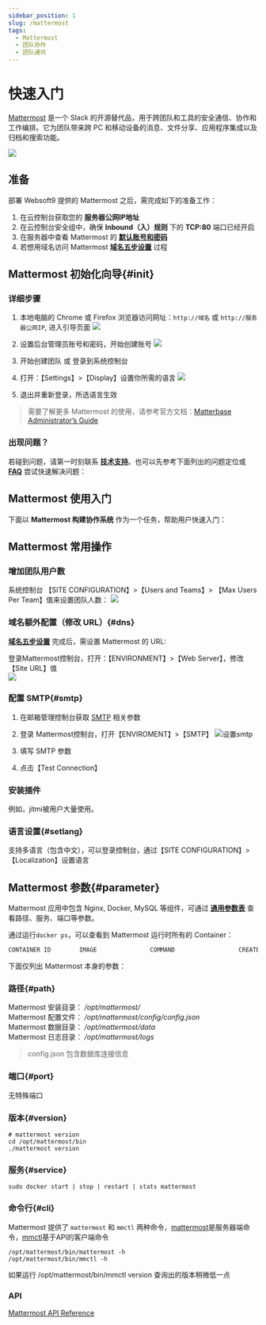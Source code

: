 ```yaml
---
sidebar_position: 1
slug: /mattermost
tags:
  - Mattermost
  - 团队协作
  - 团队通讯
---
```


# 快速入门

[Mattermost](https://mattermost.com/) 是一个 Slack 的开源替代品，用于跨团队和工具的安全通信、协作和工作编排。它为团队带来跨 PC 和移动设备的消息、文件分享、应用程序集成以及归档和搜索功能。

![](https://ucarecdn.com/8cd90d9d-8902-4845-a15b-f4664e5fcfb3/-/format/auto/-/quality/lighter/-/max_icc_size/10/-/resize/1288x/)

## 准备

部署 Websoft9 提供的 Mattermost 之后，需完成如下的准备工作：

1. 在云控制台获取您的 **服务器公网IP地址** 
2. 在云控制台安全组中，确保 **Inbound（入）规则** 下的 **TCP:80** 端口已经开启
3. 在服务器中查看 Mattermost 的 **[默认账号和密码](./setup/credentials#getpw)**  
4. 若想用域名访问  Mattermost **[域名五步设置](./dns#domain)** 过程

## Mattermost 初始化向导{#init}

### 详细步骤

1. 本地电脑的 Chrome 或 Firefox 浏览器访问网址：`http://域名` 或 `http://服务器公网IP`, 进入引导页面
   ![](https://libs.websoft9.com/Websoft9/DocsPicture/en/mattermost/mattermost-install-websoft9.png)

2. 设置后台管理员账号和密码，开始创建账号
   ![](https://libs.websoft9.com/Websoft9/DocsPicture/en/mattermost/mattermost-createdaccount-websoft9.png)

3. 开始创建团队 或 登录到系统控制台

4. 打开：【Settings】>【Display】设置你所需的语言
   ![](https://libs.websoft9.com/Websoft9/DocsPicture/en/mattermost/mattermost-display-websoft9.png)

5. 退出并重新登录，所选语言生效

> 需要了解更多 Mattermost 的使用，请参考官方文档：[Matterbase Administrator’s Guide](https://docs.mattermost.com/guides/administrator.html)


### 出现问题？

若碰到问题，请第一时刻联系 **[技术支持](./helpdesk)**。也可以先参考下面列出的问题定位或  **[FAQ](./faq#setup)** 尝试快速解决问题：



## Mattermost 使用入门

下面以 **Mattermost 构建协作系统** 作为一个任务，帮助用户快速入门：


## Mattermost 常用操作

### 增加团队用户数

系统控制台 【SITE CONFIGURATION】>【Users and Teams】> 【Max Users Per Team】值来设置团队人数：
![](https://libs.websoft9.com/Websoft9/DocsPicture/en/mattermost/mattermost-maxusers-websoft9.png)

### 域名额外配置（修改 URL）{#dns}

**[域名五步设置](./dns#domain)** 完成后，需设置 Mattermost 的 URL:

登录Mattermost控制台，打开：【ENVIRONMENT】>【Web Server】，修改 【Site URL】值  
![](https://libs.websoft9.com/Websoft9/DocsPicture/en/mattermost/mattermost-urlset-websoft9.png)

### 配置 SMTP{#smtp}

1. 在邮箱管理控制台获取 [SMTP](./automation/smtp) 相关参数

2. 登录 Mattermost控制台，打开【ENVIROMENT】>【SMTP】
   ![设置smtp](https://libs.websoft9.com/Websoft9/DocsPicture/en/mattermost/mattermost-smtp-websoft9.png)

3. 填写 SMTP 参数

4. 点击【Test Connection】

### 安装插件

例如，jitmi被用户大量使用。

### 语言设置{#setlang}

支持多语言（包含中文），可以登录控制台，通过【SITE CONFIGURATION】>【Localization】设置语言 

## Mattermost 参数{#parameter}

Mattermost 应用中包含 Nginx, Docker, MySQL 等组件，可通过 **[通用参数表](./setup/parameter)** 查看路径、服务、端口等参数。

通过运行`docker ps`，可以查看到 Mattermost 运行时所有的 Container：

```bash
CONTAINER ID        IMAGE               COMMAND                  CREATED             STATUS              PORTS                                NAMES
```


下面仅列出 Mattermost 本身的参数：

### 路径{#path}

Mattermost 安装目录： */opt/mattermost/*  
Mattermost 配置文件： */opt/mattermost/config/config.json*  
Mattermost 数据目录： */opt/mattermost/data*  
Mattermost 日志目录： */opt/mattermost/logs*

> config.json 包含数据库连接信息

### 端口{#port}

无特殊端口

### 版本{#version}

```shell
# mattermost version
cd /opt/mattermost/bin
./mattermost version
```

### 服务{#service}

```shell
sudo docker start | stop | restart | stats mattermost
```

### 命令行{#cli}

Mattermost 提供了 `mattermost` 和 `mmctl` 两种命令，[mattermost](https://docs.mattermost.com/administration/command-line-tools.html)是服务器端命令，[mmctl](https://docs.mattermost.com/administration/mmctl-cli-tool.html)基于API的客户端命令
 
```
/opt/mattermost/bin/mattermost -h
/opt/mattermost/bin/mmctl -h
```

如果运行 /opt/mattermost/bin/mmctl version 查询出的版本稍微低一点

### API

[Mattermost API Reference](https://api.mattermost.com/)